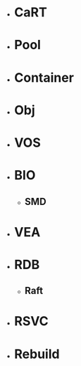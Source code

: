 
- # CaRT
- # Pool
- # Container
- # Obj
- # VOS
- # BIO
  - ## SMD
- # VEA
- # RDB
  - ## Raft
- # RSVC
- # Rebuild

